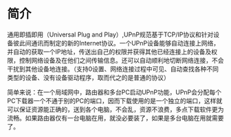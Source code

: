 # 简介
通用即插即用（Universal Plug and Play）,UPnP规范基于TCP/IP协议和针对设备彼此间通讯而制定的新的Internet协议。一个UPnP设备能够自动连接上网络，并自动的获取一个IP地址，传送出自己的权限并获得其他已经连接上的设备及权限，控制网络设备及在他们之间传输信息。还可以自动顺利地切断网络连接，不会干扰到其他设备地连接。（支持0设置、网络连接过程中可见、自动查找各种不同类型的设备、没有设备驱动程序，取而代之的是普通的协议）

简单来说：在一个局域网中，路由器和多台PC启动UPnP功能，UPnP会分配每个PC下载器一个不通于别的PC的端口，因而下载使用的是一个独立的端口，这样就可以保证资源能正确的，送到各个电脑，不会乱，资源不浪费，多点下载软件更为流畅。如果路由器仅有一台电脑在用，就没必要装了，如果是多台电脑在用就需要了。